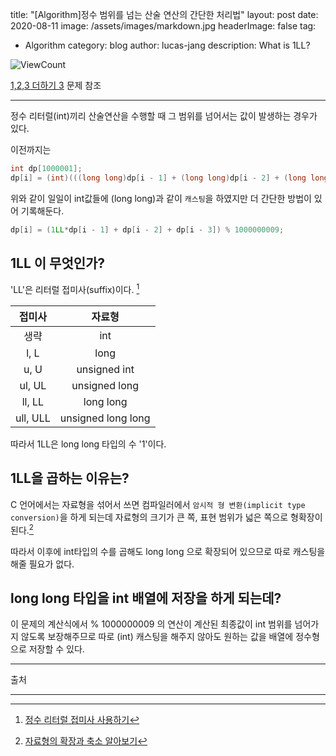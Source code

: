 title: "[Algorithm]정수 범위를 넘는 산술 연산의 간단한 처리법"
layout: post
date: 2020-08-11
image: /assets/images/markdown.jpg
headerImage: false
tag:
- Algorithm
category: blog
author: lucas-jang
description: What is 1LL?

![ViewCount](https://views.whatilearened.today/views/github/<user>/<repo>.svg)

[1,2,3 더하기 3]( https://www.acmicpc.net/problem/15988) 문제 참조

---

정수 리터럴(int)끼리 산술연산을 수행할 때 그 범위를 넘어서는 값이 발생하는 경우가 있다.

이전까지는

```c++
int dp[1000001];
dp[i] = (int)(((long long)dp[i - 1] + (long long)dp[i - 2] + (long long)dp[i - 3]) % (long long)1000000009);
```

위와 같이 일일이 int값들에 (long long)과 같이 `캐스팅`을 하였지만 더 간단한 방법이 있어 기록해둔다.

```c++
dp[i] = (1LL*dp[i - 1] + dp[i - 2] + dp[i - 3]) % 1000000009;
```



## 1LL 이 무엇인가?

'LL'은 리터럴 접미사(suffix)이다. [^1]

| **접미사** |     **자료형**     |
| :--------: | :----------------: |
|    생략    |        int         |
|    l, L    |        long        |
|    u, U    |    unsigned int    |
|   ul, UL   |   unsigned long    |
|   ll, LL   |     long long      |
|  ull, ULL  | unsigned long long |



따라서 1LL은 long long 타입의 수 '1'이다. 



## 1LL을 곱하는 이유는?

C 언어에서는 자료형을 섞어서 쓰면 컴파일러에서 `암시적 형 변환(implicit type conversion)`을 하게 되는데 자료형의 크기가 큰 쪽, 표현 범위가 넓은 쪽으로 형확장이 된다.[^2]

따라서 이후에 int타입의 수를 곱해도 long long 으로 확장되어 있으므로 따로 캐스팅을 해줄 필요가 없다.



## long long 타입을 int 배열에 저장을 하게 되는데?

이 문제의 계산식에서 % 1000000009 의 연산이 계산된 최종값이 int 범위를 넘어가지 않도록 보장해주므로 따로 (int) 캐스팅을 해주지 않아도 원하는 값을 배열에 정수형으로 저장할 수 있다.

---

출처

[^1]:  [정수 리터럴 접미사 사용하기](https://dojang.io/mod/page/view.php?id=71)
[^2]: [자료형의 확장과 축소 알아보기](https://dojang.io/mod/page/view.php?id=112)

---
